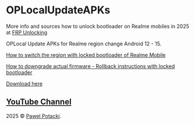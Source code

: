 # OPLocalUpdateAPKs

More info and sources how to unlock bootloader on Realme mobiles in 2025 at [FRP Unlocking](https://frpunlocking.com)

OPLocal Update APKs for Realme region change Android 12 - 15.

[How to switch the region with locked bootloader of Realme Mobile](https://frpunlocking.com/change-the-region-of-a-realme-device-with-locked-bootloader/)

[How to downgrade actual firmware - Rollback instructions with locked bootloader](https://frpunlocking.com/rollback-realme-phone-via-rollback-package/)

[Download here](https://github.com/frpunlocking-com/DeepTest-APKs/releases/tag/1.1.0)

## [YouTube Channel](https://www.youtube.com/@FRPUnlocking_com)

2025 © [Pawel Potacki](https://potacki.com).
